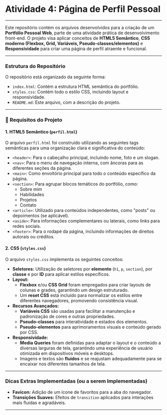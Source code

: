 # Atividade 4: Página de Perfil Pessoal

---

Este repositório contém os arquivos desenvolvidos para a criação de um **Portfólio Pessoal Web**, parte de uma atividade prática de desenvolvimento front-end. O projeto visa aplicar conceitos de **HTML5 Semântico**, **CSS moderno (Flexbox, Grid, Variáveis, Pseudo-classes/elementos)** e **Responsividade** para criar uma página de perfil atraente e funcional.

---

### Estrutura do Repositório

O repositório está organizado da seguinte forma:

* `index.html`: Contém a estrutura HTML semântica do portfólio.
* `styles.css`: Contém todo o estilo CSS, incluindo layout e responsividade.
* `README.md`: Este arquivo, com a descrição do projeto.

---

### 🎯 Requisitos do Projeto

#### 1. HTML5 Semântico (`perfil.html`)

O arquivo `perfil.html` foi construído utilizando as seguintes tags semânticas para uma organização clara e significativa do conteúdo:

* `<header>`: Para o cabeçalho principal, incluindo nome, foto e um slogan.
* `<nav>`: Para o menu de navegação interna, com âncoras para as diferentes seções da página.
* `<main>`: Como envoltório principal para todo o conteúdo específico da página.
* `<section>`: Para agrupar blocos temáticos do portfólio, como:
    * Sobre mim
    * Habilidades
    * Projetos
    * Contato
* `<article>`: Utilizado para conteúdos independentes, como "posts" ou depoimentos (se aplicável).
* `<aside>`: Para informações complementares ou laterais, como links para redes sociais.
* `<footer>`: Para o rodapé da página, incluindo informações de direitos autorais ou créditos.

#### 2. CSS (`styles.css`)

O arquivo `styles.css` implementa os seguintes conceitos:

* **Seletores:** Utilização de seletores por **elemento** (`h1`, `p`, `section`), por **classe** e por **ID** para aplicar estilos específicos.
* **Layout:**
    * **Flexbox** e/ou **CSS Grid** foram empregados para criar layouts de colunas e grades, garantindo um design estruturado.
    * Um **reset CSS** está incluído para normalizar os estilos entre diferentes navegadores, promovendo consistência visual.
* **Recursos Avançados:**
    * **Variáveis CSS** são usadas para facilitar a manutenção e padronização de cores e outras propriedades.
    * **Pseudo-classes** para interatividade e estados dos elementos.
    * **Pseudo-elementos** para aprimoramentos visuais e conteúdo gerado por CSS.
* **Responsividade:**
    * **Media Queries** foram definidas para adaptar o layout e o conteúdo a diversas larguras de tela, garantindo uma experiência de usuário otimizada em dispositivos móveis e desktops.
    * Imagens e textos são **fluidos** e se reajustam adequadamente para se encaixar nos diferentes tamanhos de tela.

---

### Dicas Extras Implementadas (ou a serem Implementadas)

* **Favicon:** Adição de um ícone de favoritos para a aba do navegador.
* **Transições Suaves:** Efeitos de `transition` aplicados para interações mais fluidas e agradáveis.

---
